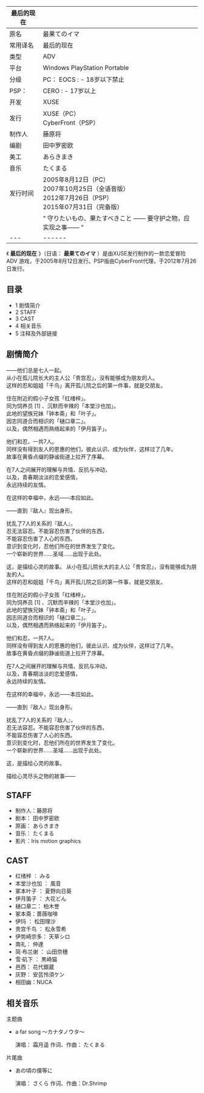 |  最后的现在  ||
|---|---|
|原名  |  最果てのイマ   |
|常用译名  |  最后的现在   |
|类型  |  ADV   |
|平台  |  Windows  PlayStation Portable   |
|分级  |  PC：    EOCS  :    \- 18岁以下禁止|
|PSP：  |  CERO  :    \- 17岁以上|
|开发  |  XUSE   |
|发行  |  XUSE（PC）   <br>CyberFront（PSP）  |
|制作人  |  藤原将   |
|编剧  |  田中罗密欧   |
|美工  |  あらきまき   |
|音乐  |  たくまる   |
|发行时间  |  2005年8月12日（PC）   <br>2007年10月25日（全语音版）  <br>2012年7月26日（PSP）  <br>2015年07月31日（完备版）  |
||  “    守りたいもの、果たすべきこと  ——  要守护之物，应实现之事——    ”|
|---|------|
  
《 **最后的现在** 》（日语：  **最果てのイマ** ）是由XUSE发行制作的一款恋爱冒险  ADV
游戏，于2005年8月12日发行。PSP版由CyberFront代理，于2012年7月26日发行。

##  目录

  * 1  剧情简介 
  * 2  STAFF 
  * 3  CAST 
  * 4  相关音乐 
  * 5  注释及外部链接 

##  剧情简介

——他们总是七人一起。  
从小在孤儿院长大的主人公「贵宫忍」，没有能够成为朋友的人。  
这样的忍和姐姐「千鸟」离开孤儿院之后的第一件事，就是交朋友。  
  
住在附近的假小子女孩「红绪梓」。  
同为饲养员  [1]  、沉默而辛辣的「本堂沙也加」。  
此地的望族兄妹「钟本斋」和「叶子」。  
因志同道合而相识的「樋口章二」。  
以及，偶然相遇而熟络起来的「伊月笛子」。  
  
他们和忍，一共7人。  
同样没有得到友人的恩惠的他们，彼此认识、成为伙伴，这样过了几年。  
故事在黄昏点缀的静谧街道上拉开了序幕。  
  
在7人之间展开的理解与共情、反抗与冲动，  
以及，青春期淡淡的恋爱感情，  
永远持续的友情。  
  
在这样的幸福中，永远——本应如此。  
  
——直到『敌人』现出身形。  
  
扰乱了7人的关系的『敌人』，  
忍无法容忍。不能容忍伤害了伙伴的东西，  
不能容忍伤害了人心的东西。  
意识到变化时，忍他们所在的世界发生了变化。  
一个崭新的世界……圣域……出现于此处。  
  
这，是描绘心灵的故事。  从小在孤儿院长大的主人公「贵宫忍」，没有能够成为朋友的人。  
这样的忍和姐姐「千鸟」离开孤儿院之后的第一件事，就是交朋友。  
  
住在附近的假小子女孩「红绪梓」。  
同为饲养员  [1]  、沉默而辛辣的「本堂沙也加」。  
此地的望族兄妹「钟本斋」和「叶子」。  
因志同道合而相识的「樋口章二」。  
以及，偶然相遇而熟络起来的「伊月笛子」。  
  
他们和忍，一共7人。  
同样没有得到友人的恩惠的他们，彼此认识、成为伙伴，这样过了几年。  
故事在黄昏点缀的静谧街道上拉开了序幕。  
  
在7人之间展开的理解与共情、反抗与冲动，  
以及，青春期淡淡的恋爱感情，  
永远持续的友情。  
  
在这样的幸福中，永远——本应如此。  
  
——直到『敌人』现出身形。  
  
扰乱了7人的关系的『敌人』，  
忍无法容忍。不能容忍伤害了伙伴的东西，  
不能容忍伤害了人心的东西。  
意识到变化时，忍他们所在的世界发生了变化。  
一个崭新的世界……圣域……出现于此处。  
  
这，是描绘心灵的故事。  
  
描绘心灵尽头之物的故事——

##  STAFF

  * 制作人：藤原将 
  * 剧本：  田中罗密欧 
  * 原画：  あらきまき 
  * 音乐：  たくまる 
  * 影片：Iris motion graphics 

##  CAST

  * 红绪梓  ：  みる 
  * 本堂沙也加  ：  風音 
  * 冢本叶子  ：  夏野向日葵 
  * 伊月笛子  ：  大花どん 
  * 樋口章二：  柏木誉 
  * 冢本斋：蔷薇咖啡 
  * 伊玛  ：  松田理沙 
  * 贵宫千鸟  ：  松永雪希 
  * 伊势崎宗多：  天草シロ 
  * 南礼：  仲達 
  * 简·布兰谢  ：  山田奈穗 
  * 雪·矶下  ：  黒崎猫 
  * 邑西：  花代銀蔵 
  * 灰野：  安芸怜須ケン 
  * 相田幽：NUCA 

##  相关音乐

主题曲

  * a far song ～カナタノウタ～ 

     演唱：  霜月遥 
     作词、作曲：  たくまる 

片尾曲

  * あの頃の僕等に 

     演唱：  さくら 
     作词、作曲：Dr.Shrimp 